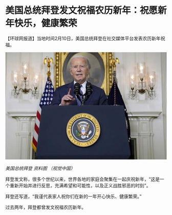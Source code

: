 # 美国总统拜登发文祝福农历新年：祝愿新年快乐，健康繁荣

【环球网报道】当地时间2月10日，美国总统拜登在社交媒体平台发表农历新年祝福。

![755a121ebd6a391360e4651252024e27.jpg](https://raw.githubusercontent.com/qqhsx/qqnews_image/main/2024/02/11/美国总统拜登发文祝福农历新年：祝愿新年快乐，健康繁荣/755a121ebd6a391360e4651252024e27.jpg)

_美国总统拜登 资料图 （视觉中国）_

拜登发文称，很多个世纪以来，世界各地的家庭会聚集在一起庆祝新年，“这是一个重新开始并进行反思，充满希望和可能性，以及正义战胜邪恶的时刻”。

拜登还写道，“我谨代表家人祝你们在新的一年开心快乐、健康繁荣。”

过去两年，拜登都曾发文祝福农历新年。

